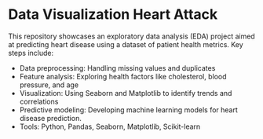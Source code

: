 # Data Visualization Heart Attack

This repository showcases an exploratory data analysis (EDA) project aimed at predicting heart disease using a dataset of patient health metrics. Key steps include:

- Data preprocessing: Handling missing values and duplicates
- Feature analysis: Exploring health factors like cholesterol, blood pressure, and age
- Visualization: Using Seaborn and Matplotlib to identify trends and correlations
- Predictive modeling: Developing machine learning models for heart disease prediction.
- Tools: Python, Pandas, Seaborn, Matplotlib, Scikit-learn
